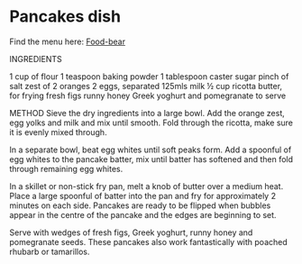 Pancakes dish 
============
Find the menu here:  [Food-bear](https://github.com/dezGusty/food-bear/blob/master/Menu.md)

INGREDIENTS

1 cup of flour
1 teaspoon baking powder
1 tablespoon caster sugar
pinch of salt
zest of 2 oranges
2 eggs, separated
125mls milk
½ cup ricotta
butter, for frying
fresh figs
runny honey
Greek yoghurt and pomegranate to serve

METHOD
Sieve the dry ingredients into a large bowl. Add the orange zest, egg yolks and milk and mix until smooth. Fold through the ricotta, make sure it is evenly mixed through. 

In a separate bowl, beat egg whites until soft peaks form. Add a spoonful of egg whites to the pancake batter, mix until batter has softened and then fold through remaining egg whites. 

In a skillet or non-stick fry pan, melt a knob of butter over a medium heat. Place a large spoonful of batter into the pan and fry for approximately 2 minutes on each side. Pancakes are ready to be flipped when bubbles appear in the centre of the pancake and the edges are beginning to set.

Serve with wedges of fresh figs, Greek yoghurt, runny honey and pomegranate seeds. These pancakes also work fantastically with poached rhubarb or tamarillos. 


